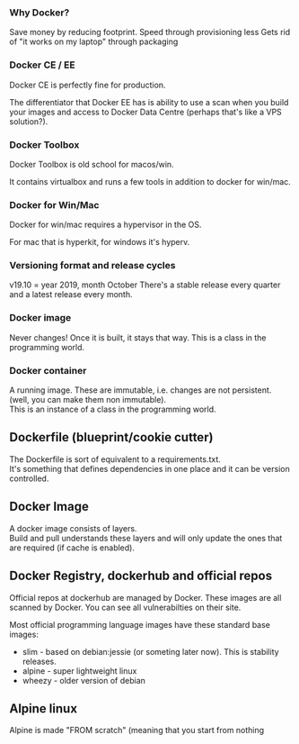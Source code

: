 ### Why Docker?
Save money by reducing footprint.
Speed through provisioning less
Gets rid of "it works on my laptop" through packaging

### Docker CE / EE
Docker CE is perfectly fine for production.

The differentiator that Docker EE has is ability to use a scan when you build your images and access to Docker Data Centre (perhaps that's like a VPS solution?).

### Docker Toolbox
Docker Toolbox is old school for macos/win.

It contains virtualbox and runs a few tools in addition to docker for win/mac.

### Docker for Win/Mac
Docker for win/mac requires a hypervisor in the OS.

For mac that is hyperkit, for windows it's hyperv.

### Versioning format and release cycles
v19.10 = year 2019, month October 
There's a stable release every quarter and a latest release every month.

### Docker image
Never changes! Once it is built, it stays that way.
This is a class in the programming world.

### Docker container
A running image. These are immutable, i.e. changes are not persistent. (well, you can make them non immutable). <br>
This is an instance of a class in the programming world.

## Dockerfile (blueprint/cookie cutter)
The Dockerfile is sort of equivalent to a requirements.txt. <br>
It's something that defines dependencies in one place and it can be version controlled.

## Docker Image
A docker image consists of layers.<br>
Build and pull understands these layers and will only update the ones that are required (if cache is enabled).

## Docker Registry, dockerhub and official repos
Official repos at dockerhub are managed by Docker. These images are all scanned by Docker. You can see all vulnerabilties on their site.

Most official programming language images have these standard base images:<br>
* slim - based on debian:jessie (or someting later now). This is stability releases.
* alpine - super lightweight linux
* wheezy - older version of debian

## Alpine linux
Alpine is made "FROM scratch" (meaning that you start from nothing

